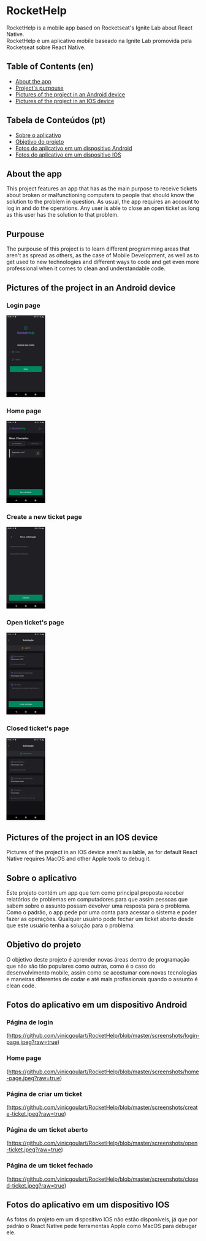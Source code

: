 # RocketHelp

RocketHelp is a mobile app based on Rocketseat's Ignite Lab about React Native. <br>
RocketHelp é um aplicativo mobile baseado na Ignite Lab promovida pela Rocketseat sobre React Native.

## Table of Contents (en)
- [About the app](#about-the-app)
- [Project's purpouse](#purpouse)
- [Pictures of the project in an Android device](#pictures-of-the-project-in-an-android-device)
- [Pictures of the project in an IOS device](#pictures-of-the-project-in-an-ios-device)

## Tabela de Conteúdos (pt)
- [Sobre o aplicativo](#sobre-o-aplicativo)
- [Objetivo do projeto](#objetivo-do-projeto)
- [Fotos do aplicativo em um dispositivo Android](#fotos-do-aplicativo-em-um-dispositivo-android)
- [Fotos do aplicativo em um dispositivo IOS](#fotos-do-aplicativo-em-um-dispositivo-ios)

## About the app

This project features an app that has as the main purpose to receive tickets about broken or malfunctioning computers to people that should know the solution to the problem in question. As usual, the app requires an account to log in and do the operations. Any user is able to close an open ticket as long as this user has the solution to that problem.

## Purpouse
The purpouse of this project is to learn different programming areas that aren't as spread as others, as the case of Mobile Development, as well as to get used to new technologies and different ways to code and get even more professional when it comes to clean and understandable code.

## Pictures of the project in an Android device
### Login page
<img src="https://github.com/vinicgoulart/RocketHelp/blob/master/screenshots/login-page.jpeg?raw=true" width=20% height=30%>

### Home page
<img src="https://github.com/vinicgoulart/RocketHelp/blob/master/screenshots/home-page.jpeg?raw=true" width=20% height=30%>

### Create a new ticket page
<img src="https://github.com/vinicgoulart/RocketHelp/blob/master/screenshots/create-ticket.jpeg?raw=true" width=20% height=30%>

### Open ticket's page
<img src="https://github.com/vinicgoulart/RocketHelp/blob/master/screenshots/open-ticket.jpeg?raw=true" width=20% height=30%>

### Closed ticket's page
<img src="https://github.com/vinicgoulart/RocketHelp/blob/master/screenshots/closed-ticket.jpeg?raw=true" width=20% height=30%>

## Pictures of the project in an IOS device
Pictures of the project in an IOS device aren't available, as for default React Native requires MacOS and other Apple tools to debug it.

## Sobre o aplicativo
Este projeto contém um app que tem como principal proposta receber relatórios de problemas em computadores para que assim pessoas que sabem sobre o assunto possam devolver uma resposta para o problema. Como o padrão, o app pede por uma conta para acessar o sistema e poder fazer as operações. Qualquer usuário pode fechar um ticket aberto desde que este usuário tenha a solução para o problema.

## Objetivo do projeto
O objetivo deste projeto é aprender novas áreas dentro de programação que não são tão populares como outras, como é o caso do desenvolvimento mobile, assim como se acostumar com novas tecnologias e maneiras diferentes de codar e até mais profissionais quando o assunto é clean code.

## Fotos do aplicativo em um dispositivo Android
### Página de login
(https://github.com/vinicgoulart/RocketHelp/blob/master/screenshots/login-page.jpeg?raw=true)

### Home page
(https://github.com/vinicgoulart/RocketHelp/blob/master/screenshots/home-page.jpeg?raw=true)

### Página de criar um ticket
(https://github.com/vinicgoulart/RocketHelp/blob/master/screenshots/create-ticket.jpeg?raw=true)

### Página de um ticket aberto
(https://github.com/vinicgoulart/RocketHelp/blob/master/screenshots/open-ticket.jpeg?raw=true)

### Página de um ticket fechado
(https://github.com/vinicgoulart/RocketHelp/blob/master/screenshots/closed-ticket.jpeg?raw=true)

## Fotos do aplicativo em um dispositivo IOS
As fotos do projeto em um dispositivo IOS não estão disponíveis, já que por padrão o React Native pede ferramentas Apple como MacOS para debugar ele.